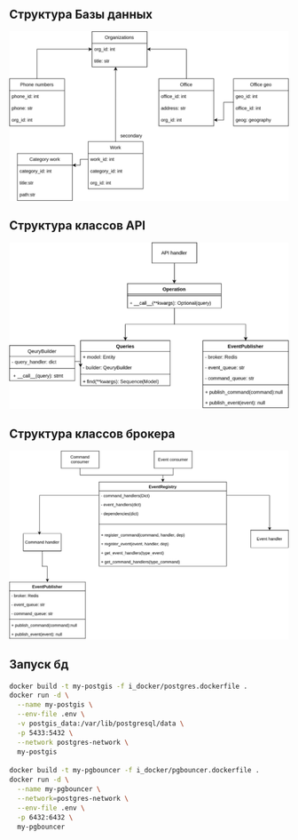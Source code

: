 ## Структура Базы данных
![docs](./docs/entity.drawio.svg)

## Структура классов API
![docs](./docs/classes-API.drawio.svg)

## Структура классов брокера
![docs](./docs/classes-broker.drawio.svg)

## Запуск бд
```sh
docker build -t my-postgis -f i_docker/postgres.dockerfile .
docker run -d \
  --name my-postgis \
  --env-file .env \
  -v postgis_data:/var/lib/postgresql/data \
  -p 5433:5432 \
  --network postgres-network \
  my-postgis

docker build -t my-pgbouncer -f i_docker/pgbouncer.dockerfile .
docker run -d \
  --name my-pgbouncer \
  --network=postgres-network \
  --env-file .env \
  -p 6432:6432 \
  my-pgbouncer
```